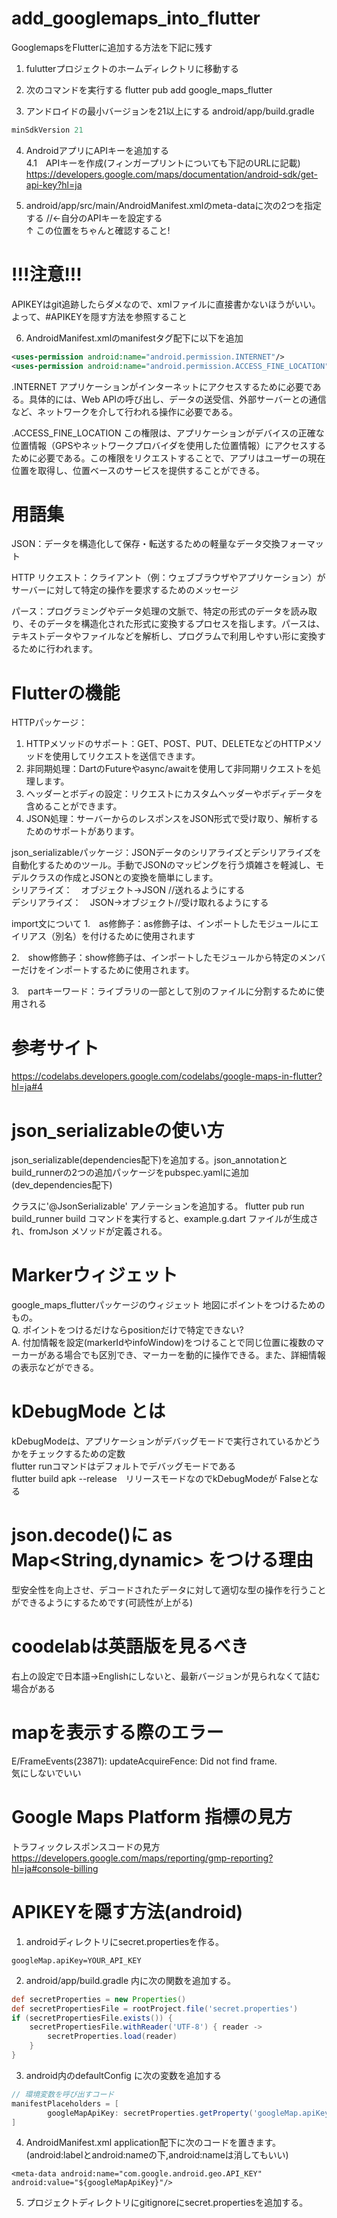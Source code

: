 # add_googlemaps_into_flutter

GooglemapsをFlutterに追加する方法を下記に残す
1. fulutterプロジェクトのホームディレクトリに移動する

2. 次のコマンドを実行する
flutter pub add google_maps_flutter

3. アンドロイドの最小バージョンを21以上にする
android/app/build.gradle
```gradle
minSdkVersion 21
```

4. AndroidアプリにAPIキーを追加する<br>
4.1　APIキーを作成(フィンガープリントについても下記のURLに記載)
https://developers.google.com/maps/documentation/android-sdk/get-api-key?hl=ja

6. android/app/src/main/AndroidManifest.xmlのmeta-dataに次の2つを指定する
<meta-data android:name="com.google.android.geo.API_KEY"
        android:value="YOUR-KEY-HERE"/> //←自分のAPIキーを設定する<br>
↑
この位置をちゃんと確認すること!
# !!!注意!!!
APIKEYはgit追跡したらダメなので、xmlファイルに直接書かないほうがいい。
よって、#APIKEYを隠す方法を参照すること

6. AndroidManifest.xmlのmanifestタグ配下に以下を追加
```android\app\src\main\AndroidManifest.xml
<uses-permission android:name="android.permission.INTERNET"/>
<uses-permission android:name="android.permission.ACCESS_FINE_LOCATION"/>
```
.INTERNET
アプリケーションがインターネットにアクセスするために必要である。具体的には、Web APIの呼び出し、データの送受信、外部サーバーとの通信など、ネットワークを介して行われる操作に必要である。

.ACCESS_FINE_LOCATION
この権限は、アプリケーションがデバイスの正確な位置情報（GPSやネットワークプロバイダを使用した位置情報）にアクセスするために必要である。この権限をリクエストすることで、アプリはユーザーの現在位置を取得し、位置ベースのサービスを提供することができる。


# 用語集
JSON：データを構造化して保存・転送するための軽量なデータ交換フォーマット

HTTP リクエスト：クライアント（例：ウェブブラウザやアプリケーション）がサーバーに対して特定の操作を要求するためのメッセージ

パース：プログラミングやデータ処理の文脈で、特定の形式のデータを読み取り、そのデータを構造化された形式に変換するプロセスを指します。パースは、テキストデータやファイルなどを解析し、プログラムで利用しやすい形に変換するために行われます。

# Flutterの機能
HTTPパッケージ：
1. HTTPメソッドのサポート：GET、POST、PUT、DELETEなどのHTTPメソッドを使用してリクエストを送信できます。
2. 非同期処理：DartのFutureやasync/awaitを使用して非同期リクエストを処理します。
3. ヘッダーとボディの設定：リクエストにカスタムヘッダーやボディデータを含めることができます。
4. JSON処理：サーバーからのレスポンスをJSON形式で受け取り、解析するためのサポートがあります。

json_serializableパッケージ：JSONデータのシリアライズとデシリアライズを自動化するためのツール。手動でJSONのマッピングを行う煩雑さを軽減し、モデルクラスの作成とJSONとの変換を簡単にします。<br>
シリアライズ：　オブジェクト→JSON //送れるようにする<br>
デシリアライズ：　JSON→オブジェクト//受け取れるようにする<br>

import文について
1.　as修飾子：as修飾子は、インポートしたモジュールにエイリアス（別名）を付けるために使用されます

2.　show修飾子：show修飾子は、インポートしたモジュールから特定のメンバーだけをインポートするために使用されます。

3.　partキーワード：ライブラリの一部として別のファイルに分割するために使用される

# 参考サイト
https://codelabs.developers.google.com/codelabs/google-maps-in-flutter?hl=ja#4

# json_serializableの使い方
json_serializable(dependencies配下)を追加する。json_annotationとbuild_runnerの2つの追加パッケージをpubspec.yamlに追加(dev_dependencies配下)

クラスに'@JsonSerializable' アノテーションを追加する。
 flutter pub run build_runner build
コマンドを実行すると、example.g.dart ファイルが生成され、fromJson メソッドが定義される。

# Markerウィジェット
google_maps_flutterパッケージのウィジェット
地図にポイントをつけるためのもの。<br>
Q. ポイントをつけるだけならpositionだけで特定できない?<br>
A. 付加情報を設定(markerIdやinfoWindow)をつけることで同じ位置に複数のマーカーがある場合でも区別でき、マーカーを動的に操作できる。また、詳細情報の表示などができる。

# kDebugMode とは
kDebugModeは、アプリケーションがデバッグモードで実行されているかどうかをチェックするための定数<br>
flutter runコマンドはデフォルトでデバッグモードである<br>
flutter build apk --release　リリースモードなのでkDebugModeが   Falseとなる


# json.decode()に as Map<String,dynamic> をつける理由
型安全性を向上させ、デコードされたデータに対して適切な型の操作を行うことができるようにするためです(可読性が上がる)


# coodelabは英語版を見るべき
右上の設定で日本語→Englishにしないと、最新バージョンが見られなくて詰む場合がある

# mapを表示する際のエラー
E/FrameEvents(23871): updateAcquireFence: Did not find frame.<br>
気にしないでいい

# Google Maps Platform 指標の見方
トラフィックレスポンスコードの見方
https://developers.google.com/maps/reporting/gmp-reporting?hl=ja#console-billing

# APIKEYを隠す方法(android)
1. androidディレクトリにsecret.propertiesを作る。
```.properties
googleMap.apiKey=YOUR_API_KEY
```

2. android/app/build.gradle 内に次の関数を追加する。

```build.gradle
def secretProperties = new Properties()
def secretPropertiesFile = rootProject.file('secret.properties')
if (secretPropertiesFile.exists()) {
    secretPropertiesFile.withReader('UTF-8') { reader ->
        secretProperties.load(reader)
    }
}
```

3. android内のdefaultConfig に次の変数を追加する
```android/app/build.gradle
// 環境変数を呼び出すコード
manifestPlaceholders = [
        googleMapApiKey: secretProperties.getProperty('googleMap.apiKey'),
]
```

4. AndroidManifest.xml
application配下に次のコードを置きます。(android:labelとandroid:nameの下,android:nameは消してもいい)
```
<meta-data android:name="com.google.android.geo.API_KEY" android:value="${googleMapApiKey}"/>
```

5. プロジェクトディレクトリにgitignoreにsecret.propertiesを追加する。

